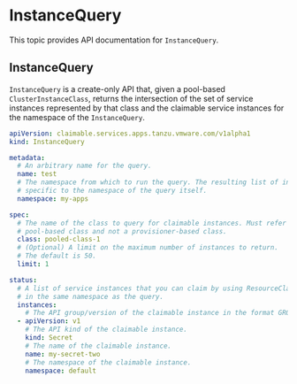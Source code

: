 # InstanceQuery

This topic provides API documentation for `InstanceQuery`.

## <a id="instancequery"></a> InstanceQuery

`InstanceQuery` is a create-only API that, given a pool-based `ClusterInstanceClass`, returns the
intersection of the set of service instances represented by that class and the claimable service instances
for the namespace of the `InstanceQuery`.

```yaml
apiVersion: claimable.services.apps.tanzu.vmware.com/v1alpha1
kind: InstanceQuery

metadata:
  # An arbitrary name for the query.
  name: test
  # The namespace from which to run the query. The resulting list of instances is
  # specific to the namespace of the query itself.
  namespace: my-apps

spec:
  # The name of the class to query for claimable instances. Must refer to a
  # pool-based class and not a provisioner-based class.
  class: pooled-class-1
  # (Optional) A limit on the maximum number of instances to return.
  # The default is 50.
  limit: 1

status:
  # A list of service instances that you can claim by using ResourceClaims created
  # in the same namespace as the query.
  instances:
    # The API group/version of the claimable instance in the format GROUP/VERSION.
  - apiVersion: v1
    # The API kind of the claimable instance.
    kind: Secret
    # The name of the claimable instance.
    name: my-secret-two
    # The namespace of the claimable instance.
    namespace: default
```
